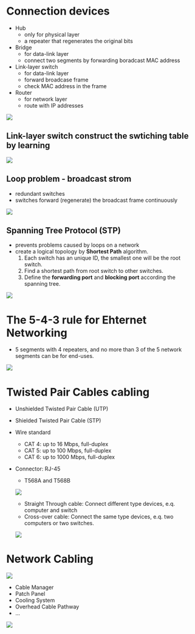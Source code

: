 # Connection devices
- Hub
  - only for physical layer
  - a repeater that regenerates the original bits
- Bridge
  - for data-link layer
  - connect two segments by forwarding boradcast MAC address
- Link-layer switch
  - for data-link layer
  - forward broadcase frame
  - check MAC address in the frame
- Router
  - for network layer
  - route with IP addresses

![](fig/connection-devices.png)

## Link-layer switch construct the swtiching table by learning
![](fig/switching-table.png)

## Loop problem - broadcast strom
- redundant switches
- switches forward (regenerate) the broadcast frame continuously

![](fig/broadcase-strom.png)


## Spanning Tree Protocol (STP)
- prevents problems caused by loops on a network
- create a logical topology by __Shortest Path__ algorithm.
  1. Each switch has an unique ID, the smallest one will be the root switch.
  2. Find a shortest path from root switch to other switches.
  3. Define the __forwarding port__ and __blocking port__ according the spanning tree.

![](fig/broadcase-strom-stp.png)

# The 5-4-3 rule for Ehternet Networking
- 5 segments with 4 repeaters, and no more than 3 of the 5 network segments can be for end-uses.

![](fig/ethernet-543rule.png)

# Twisted Pair Cables cabling
- Unshielded Twisted Pair Cable (UTP)
- Shielded Twisted Pair Cable (STP)
- Wire standard
  - CAT 4: up to 16 Mbps, full-duplex
  - CAT 5: up to 100 Mbps, full-duplex
  - CAT 6: up to 1000 Mbps, full-duplex
- Connector: RJ-45
  - T568A and T568B
  
  ![](fig/ethernet-cabling.png)
    
  - Straight Through cable: Connect different type devices, e.q. computer and switch 
  - Cross-over cable: Connect the same type devices, e.q. two computers or two switches.
  
  ![](fig/ethernet-RJ45.png)

# Network Cabling
![](http://www.easy2pc.co.uk/images/products/server_room_before_after_56.jpg)

- Cable Manager
- Patch Panel
- Cooling System
- Overhead Cable Pathway
- ...

![](fig/network-cabling.png)

